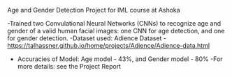 Age and Gender Detection Project for IML course at Ashoka

-Trained two Convulational Neural Networks (CNNs) to recognize age and gender of a valid human facial images: one CNN for age detection, and one for gender detection.
-Dataset used: Adience Dataset - https://talhassner.github.io/home/projects/Adience/Adience-data.html 
- Accuracies of Model: Age model - 43%, and Gender model - 80%
-For more details: see the Project Report
